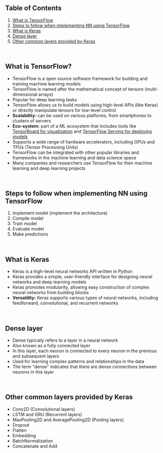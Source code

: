## Table of Contents

1. [What is TensorFlow](#what-is-tensorflow)
2. [Steps to follow when implementing NN using TensorFlow](#steps-to-follow-when-implementing-nn-using-tensorflow)
3. [What is Keras](#what-is-keras)
4. [Dense layer](#dense-layer)
5. [Other common layers provided by Keras](#other-common-layers-provided-by-keras)

&nbsp;

## What is TensorFlow?

- TensorFlow is a open source software framework for building and training machine learning models
- TensorFlow is named after the mathematical concept of tensors (multi-dimensional arrays)
- Popular for deep learning tasks
- TensorFlow allows us to build models using high-level APIs (like Keras) or directly manipulate tensors for low-level control
- **Scalability:** can be used on various platforms, from smartphones to clusters of servers
- **Eco-system:** part of a ML ecosystem that includes tools like <ins>TensorBoard for visualization</ins> and <ins>TensorFlow Serving for deploying models</ins>
- Supports a wide range of hardware accelerators, including GPUs and TPUs (Tensor Processing Units)
- TensorFlow can be integrated with other popular libraries and frameworks in the machine learning and data science space
- Many companies and researchers use TensorFlow for their machine learning and deep learning projects

&nbsp;

## Steps to follow when implementing NN using TensorFlow

1. Implement model (implement the architecture)
2. Compile model
3. Train model
4. Evaluate model
5. Make predictions

&nbsp;

## What is Keras

- Keras is a high-level neural networks API written in Python
- Keras provides a simple, user-friendly interface for designing neural networks and deep learning models
- Keras promotes modularity, allowing easy construction of complex neural networks from building blocks
- **Versatility:** Keras supports various types of neural networks, including feedforward, convolutional, and recurrent networks

&nbsp;

## Dense layer

- Dense typically refers to a layer in a neural network
- Also known as a fully connected layer
- In this layer, each neuron is connected to every neuron in the previous and subsequent layers
- Used for learning complex patterns and relationships in the data
- The term "dense" indicates that there are dense connections between neurons in this layer

&nbsp;

## Other common layers provided by Keras

- Conv2D (Convolutional layers)
- LSTM and GRU (Recurrent layers)
- MaxPooling2D and AveragePooling2D (Pooling layers)
- Dropout
- Flatten
- Embedding
- BatchNormalization
- Concatenate and Add
